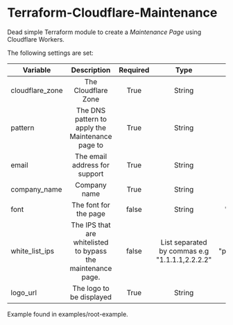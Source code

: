 # Terraform-Cloudflare-Maintenance

Dead simple Terraform module to create a *Maintenance Page* using Cloudflare Workers.

The following settings are set:

| Variable        | Description                                                  | Required | Type                                           | Default       |
|-----------------|:------------------------------------------------------------:|:--------:|:----------------------------------------------:|:-------------:|
| cloudflare_zone | The Cloudflare Zone                                          | True     | String                                         | -             |
| pattern         | The DNS pattern to apply the Maintenance page to             | True     | String                                         | -             |
| email           | The email address for support                                | True     | String                                         | -             |
| company_name    | Company name                                                 | True     | String                                         | -             |
| font            | The font for the page                                        | false    | String                                         | "Poppins"     |
| white_list_ips  | The IPS that are whitelisted to bypass the maintenance page. | false    | List separated by commas e.g "1.1.1.1,2.2.2.2" | "placeholder" |
| logo_url        | The logo to be displayed                                     | True     | String                                         | -             |

Example found in examples/root-example.
